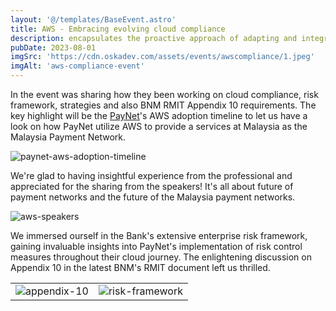 ```yaml
---
layout: '@/templates/BaseEvent.astro'
title: AWS - Embracing evolving cloud compliance
description: encapsulates the proactive approach of adapting and integrating the latest standards and regulations into cloud-based operations.
pubDate: 2023-08-01
imgSrc: 'https://cdn.oskadev.com/assets/events/awscompliance/1.jpeg'
imgAlt: 'aws-compliance-event'
---
```


In the event was sharing how they been working on cloud compliance, risk framework, strategies and also BNM RMIT Appendix 10 requirements. The key highlight will be the [PayNet](https://paynet.my/about-paynet.html)'s AWS adoption timeline to let us have a look on how PayNet utilize AWS to provide a services at Malaysia as the Malaysia Payment Network.

![paynet-aws-adoption-timeline](/assets/events/awscompliance/2.jpeg)

We're glad to having insightful experience from the professional and appreciated for the sharing from the speakers! It's all about future of payment networks and the future of the Malaysia payment networks.

![aws-speakers](/assets/events/awscompliance/3.jpeg)

We immersed ourself in the Bank's extensive enterprise risk framework, gaining invaluable insights into PayNet's implementation of risk control measures throughout their cloud journey. The enlightening discussion on Appendix 10 in the latest BNM's RMIT document left us thrilled.

<table>
  <tbody>
    <tr>
      <td align="center"><img alt="appendix-10" src="https://cdn.oskadev.com/assets/events/awscompliance/4.jpeg" />
      <td align="center"><img alt="risk-framework" src="https://cdn.oskadev.com/assets/events/awscompliance/5.jpeg" />
    </tr>
  </tbody>
</table>


